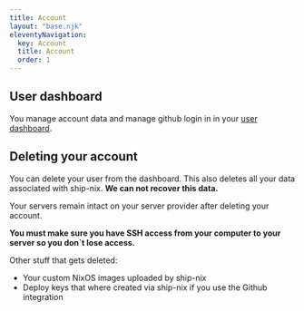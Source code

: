 ```yaml
---
title: Account
layout: "base.njk"
eleventyNavigation:
  key: Account
  title: Account
  order: 1
---
```


## User dashboard

You manage account data and manage github login in in your <a target="_blank" href="https://ship-nix.com/ShowUser">user dashboard</a>.

## Deleting your account

You can delete your user from the dashboard. This also deletes all your data associated with ship-nix. **We can not recover this data.**

Your servers remain intact on your server provider after deleting your account.

**You must make sure you have SSH access from your computer to your server so you don`t lose access.**

Other stuff that gets deleted:

- Your custom NixOS images uploaded by ship-nix
- Deploy keys that where created via ship-nix if you use the Github integration
